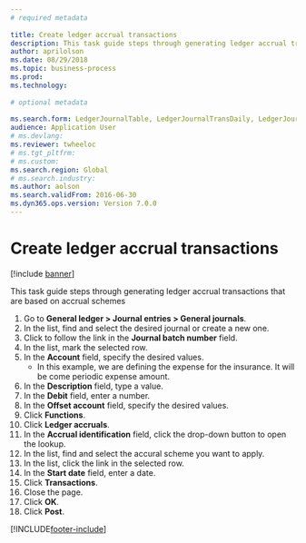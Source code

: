 ```yaml
--- 
# required metadata 
 
title: Create ledger accrual transactions
description: This task guide steps through generating ledger accrual transactions that are based on accrual schemes. 
author: aprilolson
ms.date: 08/29/2018
ms.topic: business-process 
ms.prod:  
ms.technology:  
 
# optional metadata 
 
ms.search.form: LedgerJournalTable, LedgerJournalTransDaily, LedgerJournalTransAccrual, LedgerJournalTransAccrualTrans   
audience: Application User 
# ms.devlang:  
ms.reviewer: twheeloc
# ms.tgt_pltfrm:  
# ms.custom:  
ms.search.region: Global
# ms.search.industry: 
ms.author: aolson
ms.search.validFrom: 2016-06-30 
ms.dyn365.ops.version: Version 7.0.0 
---
```

# Create ledger accrual transactions

[!include [banner](../../includes/banner.md)]

This task guide steps through generating ledger accrual transactions that are based on accrual schemes

1. Go to **General ledger > Journal entries > General journals**.
2. In the list, find and select the desired journal or create a new one.
3. Click to follow the link in the **Journal batch number** field.
4. In the list, mark the selected row.
5. In the **Account** field, specify the desired values.
    * In this example, we are defining the expense for the insurance. It will be come periodic expense amount.  
6. In the **Description** field, type a value.
7. In the **Debit** field, enter a number.
8. In the **Offset account** field, specify the desired values.
9. Click **Functions**.
10. Click **Ledger accruals**.
11. In the **Accrual identification** field, click the drop-down button to open the lookup.
12. In the list, find and select the accural scheme you want to apply.
13. In the list, click the link in the selected row.
14. In the **Start date** field, enter a date.
15. Click **Transactions**.
16. Close the page.
17. Click **OK**.
18. Click **Post**.



[!INCLUDE[footer-include](../../../includes/footer-banner.md)]

